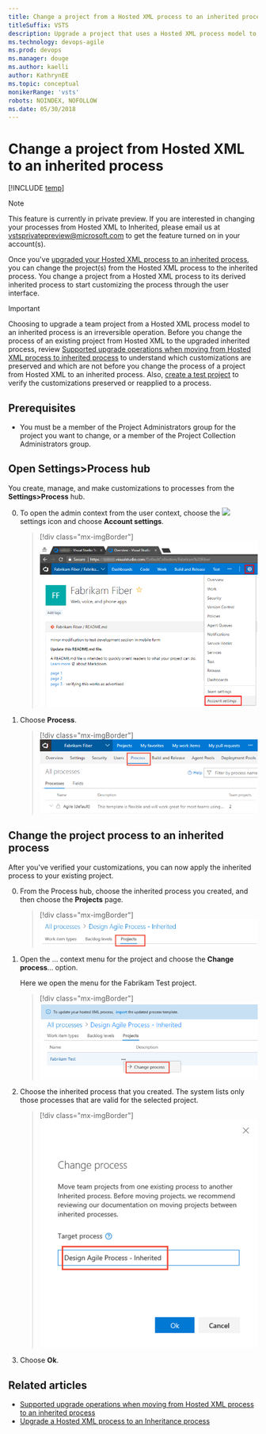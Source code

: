 ```yaml
---
title: Change a project from a Hosted XML process to an inherited process
titleSuffix: VSTS     
description: Upgrade a project that uses a Hosted XML process model to an inherited process in Visual Studio Team Services
ms.technology: devops-agile
ms.prod: devops
ms.manager: douge
ms.author: kaelli
author: KathrynEE
ms.topic: conceptual
monikerRange: 'vsts'
robots: NOINDEX, NOFOLLOW
ms.date: 05/30/2018
---
```


# Change a project from Hosted XML to an inherited process 

[!INCLUDE [temp](../../_shared/version-vsts-only.md)]

> [!NOTE]  
> This feature is currently in private preview. If you are interested in changing your processes from Hosted XML to Inherited, please email us at [vstsprivatepreview@microsoft.com](mailto:vstsprivatepreview@microsoft.com) to get the feature turned on in your account(s).

Once you've [upgraded your Hosted XML process to an inherited process](upgrade-hosted-to-inherited.md), you can change the project(s) from the Hosted XML process to the inherited process. You change a project from a Hosted XML process to its derived inherited process to start customizing the process through the user interface.  

> [!IMPORTANT]  
> Choosing to upgrade a team project from a Hosted XML process model to an inherited process is an irreversible operation. Before you change the process of an existing project from Hosted XML to the upgraded inherited process, review [Supported upgrade operations when moving from Hosted XML process to inherited process](upgrade-support-hosted-to-inherited.md) to understand which customizations are preserved and which are not before you change the process of a project from Hosted XML to an inherited process. Also, [create a test project](upgrade-hosted-to-inherited.md#verify) to verify the customizations preserved or reapplied to a process.


## Prerequisites 
- You must be a member of the Project Administrators group for the project you want to change, or a member of the Project Collection Administrators group.


<a id="open-process-wit">  </a>
## Open Settings>Process hub

You create, manage, and make customizations to processes from the **Settings>Process** hub. 

0. To open the admin context from the user context, choose the ![](/vsts/_img/icons/gear_icon.png) settings icon and choose **Account settings**. 
	
	> [!div class="mx-imgBorder"]  
	> ![VSTS web portal, open Account Settings](../../../organizations/settings/work/_img/process/open-account-settings.png)   

0. Choose **Process**. 
   
	> [!div class="mx-imgBorder"]  
	> ![Account Settings context, Process page](../../../organizations/settings/work/_img/process/open-process-page.png) 


<a id="change-inherited-process"></a>
## Change the project process to an inherited process 

After you've verified your customizations, you can now apply the  inherited process to your existing project. 

0. From the Process hub, choose the inherited process you created, and then choose the **Projects** page. 

	> [!div class="mx-imgBorder"]  
	> ![Open inherited process, Projects page](../../_img/migration/open-processes-projects-page.png)

0. Open the &hellip; context menu for the project and choose the **Change process**&hellip; option. 

	Here we open the menu for the Fabrikam Test project. 

	> [!div class="mx-imgBorder"]  
	> ![Fabrikam Test project context menu, Choose Change process](../../_img/migration/change-project-process-to-inherited.png)
	
0. Choose the inherited process that you created. The system lists only those processes that are valid for the selected project.	
  
	> [!div class="mx-imgBorder"]  
	> ![Change process to an inherited process dialog](../../_img/migration/change-process-dialog.png) 

0. Choose **Ok**. 


## Related articles
- [Supported upgrade operations when moving from Hosted XML process to an inherited process](upgrade-support-hosted-to-inherited.md)
- [Upgrade a Hosted XML process to an Inheritance process](upgrade-hosted-to-inherited.md) 

